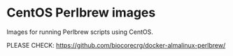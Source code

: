 # CentOS Perlbrew images

Images for running Perlbrew scripts using CentOS.

PLEASE CHECK: https://github.com/biocorecrg/docker-almalinux-perlbrew/
